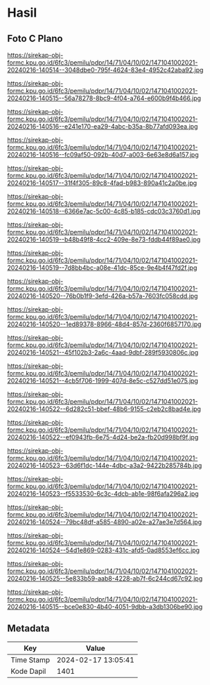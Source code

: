 # Hasil

## Foto C Plano

https://sirekap-obj-formc.kpu.go.id/6fc3/pemilu/pdpr/14/71/04/10/02/1471041002021-20240216-140514--3048dbe0-795f-4624-83e4-4952c42aba92.jpg

https://sirekap-obj-formc.kpu.go.id/6fc3/pemilu/pdpr/14/71/04/10/02/1471041002021-20240216-140515--56a78278-8bc9-4f04-a764-e600b9f4b466.jpg

https://sirekap-obj-formc.kpu.go.id/6fc3/pemilu/pdpr/14/71/04/10/02/1471041002021-20240216-140516--e241e170-ea29-4abc-b35a-8b77afd093ea.jpg

https://sirekap-obj-formc.kpu.go.id/6fc3/pemilu/pdpr/14/71/04/10/02/1471041002021-20240216-140516--fc09af50-092b-40d7-a003-6e63e8d6a157.jpg

https://sirekap-obj-formc.kpu.go.id/6fc3/pemilu/pdpr/14/71/04/10/02/1471041002021-20240216-140517--31f4f305-89c8-4fad-b983-890a41c2a0be.jpg

https://sirekap-obj-formc.kpu.go.id/6fc3/pemilu/pdpr/14/71/04/10/02/1471041002021-20240216-140518--6366e7ac-5c00-4c85-b185-cdc03c3760d1.jpg

https://sirekap-obj-formc.kpu.go.id/6fc3/pemilu/pdpr/14/71/04/10/02/1471041002021-20240216-140519--b48b49f8-4cc2-409e-8e73-fddb44f89ae0.jpg

https://sirekap-obj-formc.kpu.go.id/6fc3/pemilu/pdpr/14/71/04/10/02/1471041002021-20240216-140519--7d8bb4bc-a08e-41dc-85ce-9e4b4f47fd2f.jpg

https://sirekap-obj-formc.kpu.go.id/6fc3/pemilu/pdpr/14/71/04/10/02/1471041002021-20240216-140520--76b0b1f9-3efd-426a-b57a-7603fc058cdd.jpg

https://sirekap-obj-formc.kpu.go.id/6fc3/pemilu/pdpr/14/71/04/10/02/1471041002021-20240216-140520--1ed89378-8966-48d4-857d-2360f6857170.jpg

https://sirekap-obj-formc.kpu.go.id/6fc3/pemilu/pdpr/14/71/04/10/02/1471041002021-20240216-140521--45f102b3-2a6c-4aad-9dbf-289f5930806c.jpg

https://sirekap-obj-formc.kpu.go.id/6fc3/pemilu/pdpr/14/71/04/10/02/1471041002021-20240216-140521--4cb5f706-1999-407d-8e5c-c527dd51e075.jpg

https://sirekap-obj-formc.kpu.go.id/6fc3/pemilu/pdpr/14/71/04/10/02/1471041002021-20240216-140522--6d282c51-bbef-48b6-9155-c2eb2c8bad4e.jpg

https://sirekap-obj-formc.kpu.go.id/6fc3/pemilu/pdpr/14/71/04/10/02/1471041002021-20240216-140522--ef0943fb-6e75-4d24-be2a-fb20d998bf9f.jpg

https://sirekap-obj-formc.kpu.go.id/6fc3/pemilu/pdpr/14/71/04/10/02/1471041002021-20240216-140523--63d6f1dc-144e-4dbc-a3a2-9422b285784b.jpg

https://sirekap-obj-formc.kpu.go.id/6fc3/pemilu/pdpr/14/71/04/10/02/1471041002021-20240216-140523--f5533530-6c3c-4dcb-ab1e-98f6afa296a2.jpg

https://sirekap-obj-formc.kpu.go.id/6fc3/pemilu/pdpr/14/71/04/10/02/1471041002021-20240216-140524--79bc48df-a585-4890-a02e-a27ae3e7d564.jpg

https://sirekap-obj-formc.kpu.go.id/6fc3/pemilu/pdpr/14/71/04/10/02/1471041002021-20240216-140524--54d1e869-0283-431c-afd5-0ad8553ef6cc.jpg

https://sirekap-obj-formc.kpu.go.id/6fc3/pemilu/pdpr/14/71/04/10/02/1471041002021-20240216-140525--5e833b59-aab8-4228-ab7f-6c244cd67c92.jpg

https://sirekap-obj-formc.kpu.go.id/6fc3/pemilu/pdpr/14/71/04/10/02/1471041002021-20240216-140515--bce0e830-4b40-4051-9dbb-a3db1306be90.jpg


## Metadata

| Key        | Value               |
| ---------- | ------------------- |
| Time Stamp | 2024-02-17 13:05:41 |
| Kode Dapil | 1401                |



